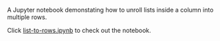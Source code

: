 A Jupyter notebook demonstating how to unroll lists inside a column into multiple rows.

Click [list-to-rows.ipynb](list-to-rows.ipynb) to check out the notebook.
